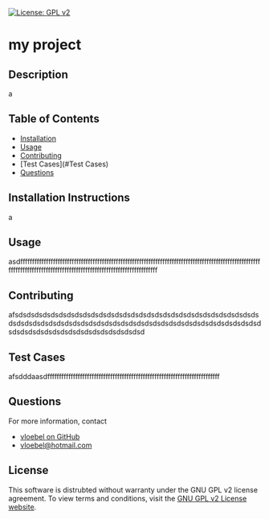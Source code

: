 
  [![License: GPL v2](https://img.shields.io/badge/License-GPL%20v2-blue.svg)](https://www.gnu.org/licenses/old-licenses/gpl-2.0.en.html)
  # my project
  ## Description  
  a
  ## Table of Contents  
  * [Installation](#Installation)  
  * [Usage](#Usage)  
  * [Contributing](#Contributing)  
  * [Test Cases](#Test Cases) 
  * [Questions](#Questions) 
  ## Installation Instructions  
  a
  ## Usage  
  asdfffffffffffffffffffffffffffffffffffffffffffffffffffffffffffffffffffffffffffffffffffffffffffffffffffffffffffffffffffffffffffffffffffffffffffffffffffffffffffffffffffffff
  ## Contributing  
  afsdsdsdsdsdsdsdsdsdsdsdsdsdsdsdsdsdsdsdsdsdsdsdsdsdsdsdsdsdsdsdsdsdsdsdsdsdsdsdsdsdsdsdsdsdsdsdsdsdsdsdsdsdsdsdsdsdsdsdsdsdsdsdsdsdsdsdsdsdsdsdsdsdsdsdsdsdsdsd
  ## Test Cases  
  afsdddaasdffffffffffffffffffffffffffffffffffffffffffffffffffffffffffffffffffffffffff
  ## Questions
  For more information, contact  
  * [vloebel on GitHub](https://github.com/vloebel)  
  * [vloebel@hotmail.com](mailto:vloebel@hotmail.com)
  ## License
  This software is distrubted without warranty under the GNU GPL v2 license agreement. To view terms and conditions, visit the [GNU GPL v2 License website](https://www.gnu.org/licenses/old-licenses/gpl-2.0.en.html).
      
